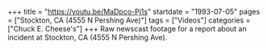 +++
title = "https://youtu.be/MaDpco-Pj1s"
startdate = "1993-07-05"
pages = ["Stockton, CA (4555 N Pershing Ave)"]
tags = ["Videos"]
categories = ["Chuck E. Cheese's"]
+++
Raw newscast footage for a report about an incident at Stockton, CA (4555 N Pershing Ave). 

